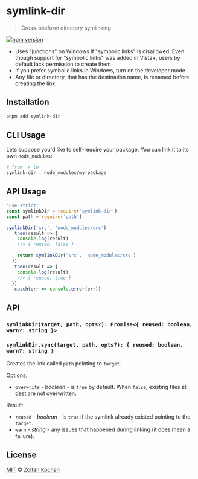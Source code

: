 # symlink-dir

> Cross-platform directory symlinking

<!--@shields('npm')-->
[![npm version](https://img.shields.io/npm/v/symlink-dir.svg)](https://www.npmjs.com/package/symlink-dir)
<!--/@-->

* Uses "junctions" on Windows if "symbolic links" is disallowed. Even though support for "symbolic links" was added in Vista+, users by default lack permission to create them
* If you prefer symbolic links in Windows, turn on the developer mode
* Any file or directory, that has the destination name, is renamed before creating the link

## Installation

```sh
pnpm add symlink-dir
```

## CLI Usage

Lets suppose you'd like to self-require your package. You can link it to its own `node_modules`:

```sh
# from -> to
symlink-dir . node_modules/my-package
```

## API Usage

<!--@example('./example.js')-->
```js
'use strict'
const symlinkDir = require('symlink-dir')
const path = require('path')

symlinkDir('src', 'node_modules/src')
  .then(result => {
    console.log(result)
    //> { reused: false }

    return symlinkDir('src', 'node_modules/src')
  })
  .then(result => {
    console.log(result)
    //> { reused: true }
  })
  .catch(err => console.error(err))
```
<!--/@-->

## API

### `symlinkDir(target, path, opts?): Promise<{ reused: boolean, warn?: string }>`
### `symlinkDir.sync(target, path, opts?): { reused: boolean, warn?: string }`

Creates the link called `path` pointing to `target`.

Options:

* `overwrite` - *boolean* - is `true` by default. When `false`, existing files at dest are not overwritten.

Result:

* `reused` - *boolean* - is `true` if the symlink already existed pointing to the `target`.
* `warn` - *string* - any issues that happened during linking (it does mean a failure).

## License

[MIT](./LICENSE) © [Zoltan Kochan](https://www.kochan.io)
